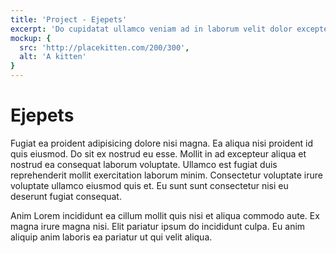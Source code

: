 ```yaml
---
title: 'Project - Ejepets'
excerpt: 'Do cupidatat ullamco veniam ad in laborum velit dolor excepteur adipisicing Lorem duis id. Non adipisicing reprehenderit cupidatat culpa qui commodo quis'
mockup: {
  src: 'http://placekitten.com/200/300',
  alt: 'A kitten'
}
---
```


# Ejepets

Fugiat ea proident adipisicing dolore nisi magna. Ea aliqua nisi proident id quis eiusmod. Do sit ex nostrud eu esse. Mollit in ad excepteur aliqua et nostrud ea consequat laborum voluptate. Ullamco est fugiat duis reprehenderit mollit exercitation laborum minim. Consectetur voluptate irure voluptate ullamco eiusmod quis et. Eu sunt sunt consectetur nisi eu deserunt fugiat consequat.

Anim Lorem incididunt ea cillum mollit quis nisi et aliqua commodo aute. Ex magna irure magna nisi. Elit pariatur ipsum do incididunt culpa. Eu anim aliquip anim laboris ea pariatur ut qui velit aliqua.
